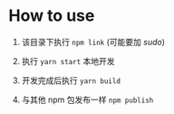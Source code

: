 # How to use

1. 该目录下执行 `npm link` (可能要加 *sudo*)

2. 执行 `yarn start` 本地开发

3. 开发完成后执行 `yarn build`

4. 与其他 npm 包发布一样 `npm publish`
